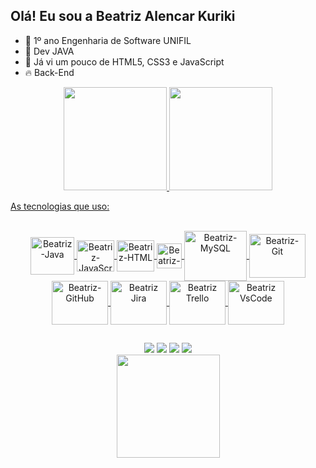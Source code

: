 ## Olá! Eu sou a Beatriz Alencar Kuriki

- 🔭 1º ano Engenharia de Software UNIFIL
- 🌱 Dev JAVA 
- 🌱 Já vi um pouco de HTML5, CSS3 e JavaScript
- 🔥 Back-End

<div align = "center">
  <a href="https://github.com/BeatrizKuriki">
  <img height="165em" src="https://github-readme-stats.vercel.app/api?username=BeatrizKuriki&show_icons=true&theme=chartreuse-dark&include_all_commits=true&count_private=true"/>
  <img height="165em" src="https://github-readme-stats.vercel.app/api/top-langs/?username=BeatrizKuriki&layout=compact&langs_count=168&theme=chartreuse-dark"/>


    
</div>
 
  As tecnologias que uso:

<div style="display: inline_block" align = "center"><br>
  <img align="center" alt="Beatriz-Java" height="60" width="70" src="https://cdn.jsdelivr.net/gh/devicons/devicon/icons/java/java-original-wordmark.svg"/>
  <img align="center" alt="Beatriz-JavaScript" height="50" width="60" src="https://cdn.jsdelivr.net/gh/devicons/devicon/icons/javascript/javascript-original.svg" />
 <img align="center" alt="Beatriz-HTML" height="50" width="60"  
  <img src="https://cdn.jsdelivr.net/gh/devicons/devicon/icons/html5/html5-original.svg" />
  <img align="center" alt="Beatriz-CSS" height="40" width="40"         
 <img src="https://cdn.jsdelivr.net/gh/devicons/devicon/icons/css3/css3-original.svg" />
 <img align="center" alt="Beatriz-MySQL" height="80" width="100"  
 <img src="https://cdn.jsdelivr.net/gh/devicons/devicon/icons/mysql/mysql-original-wordmark.svg" />
 <img align="center" alt="Beatriz-Git" height="70" width="90"  
 <img src="https://cdn.jsdelivr.net/gh/devicons/devicon/icons/git/git-plain-wordmark.svg" />
 <img align="center" alt="Beatriz-GitHub" height="70" width="90"
<img src="https://cdn.jsdelivr.net/gh/devicons/devicon/icons/github/github-original-wordmark.svg" />
 <img align="center" alt="Beatriz Jira" height="70" width="90"  
 <img src="https://cdn.jsdelivr.net/gh/devicons/devicon/icons/jira/jira-original.svg" />
  <img align="center" alt="Beatriz Trello" height="70" width="90" 
<img src="https://cdn.jsdelivr.net/gh/devicons/devicon/icons/trello/trello-plain-wordmark.svg" />
 <img align="center" alt="Beatriz VsCode " height="70" width="90"
<img src="https://cdn.jsdelivr.net/gh/devicons/devicon/icons/vscode/vscode-original.svg" />


          
          
          

          
</div>

##

<div align = "center">
  <a href="https://www.instagram.com/beatriz.f.alencar/"><img src="https://img.shields.io/badge/Instagram-E4405F?style=for-the-badge&logo=instagram&logoColor=white" target="_blank"></a>
 <a href="https://www.linkedin.com/in/beatriz-alencar-kuriki/"><img src="https://img.shields.io/badge/LinkedIn-0077B5?style=for-the-badge&logo=linkedin&logoColor=white" target="_blank"></a>
 
  <img src="https://img.shields.io/badge/Discord-7218?style=for-the-badge&logo=discord&logoColor=white">
  <a href = "mailto:dev.beatriz.alencar@gmail.com"><img src="https://img.shields.io/badge/Gmail-D14836?style=for-the-badge&logo=gmail&logoColor=white" target="_blank"></a>
  


</div>

<div align = "center">
<a href="https://git.io/streak-stats">
  <img height="165em" src="https://github-readme-streak-stats.herokuapp.com/?user=BeatrizKuriki&theme=hacker"/> 
</div>
